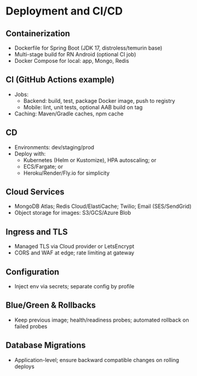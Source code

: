 # Deployment and CI/CD

## Containerization
- Dockerfile for Spring Boot (JDK 17, distroless/temurin base)
- Multi-stage build for RN Android (optional CI job)
- Docker Compose for local: app, Mongo, Redis

## CI (GitHub Actions example)
- Jobs:
  - Backend: build, test, package Docker image, push to registry
  - Mobile: lint, unit tests, optional AAB build on tag
- Caching: Maven/Gradle caches, npm cache

## CD
- Environments: dev/staging/prod
- Deploy with:
  - Kubernetes (Helm or Kustomize), HPA autoscaling; or
  - ECS/Fargate; or
  - Heroku/Render/Fly.io for simplicity

## Cloud Services
- MongoDB Atlas; Redis Cloud/ElastiCache; Twilio; Email (SES/SendGrid)
- Object storage for images: S3/GCS/Azure Blob

## Ingress and TLS
- Managed TLS via Cloud provider or LetsEncrypt
- CORS and WAF at edge; rate limiting at gateway

## Configuration
- Inject env via secrets; separate config by profile

## Blue/Green & Rollbacks
- Keep previous image; health/readiness probes; automated rollback on failed probes

## Database Migrations
- Application-level; ensure backward compatible changes on rolling deploys